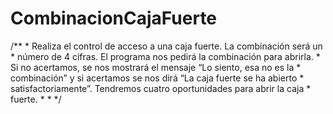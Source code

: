 # CombinacionCajaFuerte

/**
     * Realiza el control de acceso a una caja fuerte. La combinación será un
     * número de 4 cifras. El programa nos pedirá la combinación para abrirla.
     * Si no acertamos, se nos mostrará el mensaje “Lo siento, esa no es la
     * combinación” y si acertamos se nos dirá “La caja fuerte se ha abierto
     * satisfactoriamente”. Tendremos cuatro oportunidades para abrir la caja
     * fuerte.
     *
     *
     */
